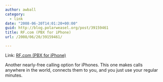```yaml
---
author: awball
category:
  - link
date: "2008-06-20T14:01:20+00:00"
guid: http://blog.polarweasel.org/post/39159461
title: RF.com (PBX for iPhone)
url: /2008/06/20/39159461/

---
```

Link: [RF.com (PBX for iPhone)](http://www.tuaw.com/2008/06/20/first-look-rf-telphony-for-iphone/)

Another nearly-free calling option for iPhones. This one makes calls anywhere in the world, connects them to you, and you just use your regular minutes.
